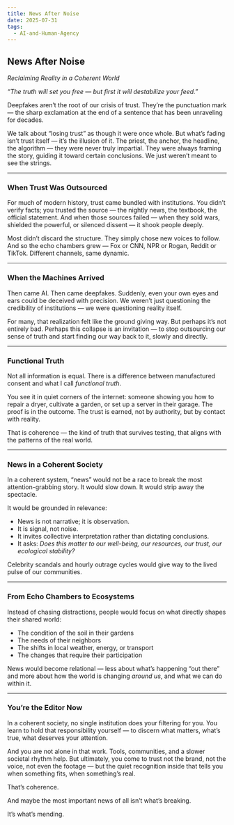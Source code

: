 ```yaml
---
title: News After Noise
date: 2025-07-31
tags:
  - AI-and-Human-Agency
---
```

## **News After Noise**

_Reclaiming Reality in a Coherent World_

_“The truth will set you free — but first it will destabilize your feed.”_

Deepfakes aren’t the root of our crisis of trust. They’re the punctuation mark — the sharp exclamation at the end of a sentence that has been unraveling for decades.

We talk about “losing trust” as though it were once whole. But what’s fading isn’t trust itself — it’s the illusion of it. The priest, the anchor, the headline, the algorithm — they were never truly impartial. They were always framing the story, guiding it toward certain conclusions. We just weren’t meant to see the strings.

---
### **When Trust Was Outsourced**

For much of modern history, trust came bundled with institutions. You didn’t verify facts; you trusted the source — the nightly news, the textbook, the official statement. And when those sources failed — when they sold wars, shielded the powerful, or silenced dissent — it shook people deeply.

Most didn’t discard the structure. They simply chose new voices to follow. And so the echo chambers grew — Fox or CNN, NPR or Rogan, Reddit or TikTok. Different channels, same dynamic.

---
### **When the Machines Arrived**

Then came AI. Then came deepfakes. Suddenly, even your own eyes and ears could be deceived with precision. We weren’t just questioning the credibility of institutions — we were questioning reality itself.

For many, that realization felt like the ground giving way. But perhaps it’s not entirely bad. Perhaps this collapse is an invitation — to stop outsourcing our sense of truth and start finding our way back to it, slowly and directly.

---
### **Functional Truth**

Not all information is equal. There is a difference between manufactured consent and what I call _functional truth_.

You see it in quiet corners of the internet: someone showing you how to repair a dryer, cultivate a garden, or set up a server in their garage. The proof is in the outcome. The trust is earned, not by authority, but by contact with reality.

That is coherence — the kind of truth that survives testing, that aligns with the patterns of the real world.

---
### **News in a Coherent Society**

In a coherent system, “news” would not be a race to break the most attention-grabbing story. It would slow down. It would strip away the spectacle.

It would be grounded in relevance:

- News is not narrative; it is observation.
- It is signal, not noise.
- It invites collective interpretation rather than dictating conclusions.
- It asks: _Does this matter to our well-being, our resources, our trust, our ecological stability?_

Celebrity scandals and hourly outrage cycles would give way to the lived pulse of our communities.

---
### **From Echo Chambers to Ecosystems**

Instead of chasing distractions, people would focus on what directly shapes their shared world:

- The condition of the soil in their gardens
- The needs of their neighbors
- The shifts in local weather, energy, or transport
- The changes that require their participation

News would become relational — less about what’s happening “out there” and more about how the world is changing _around us_, and what we can do within it.

---
### **You’re the Editor Now**

  In a coherent society, no single institution does your filtering for you. You learn to hold that responsibility yourself — to discern what matters, what’s true, what deserves your attention.

And you are not alone in that work. Tools, communities, and a slower societal rhythm help. But ultimately, you come to trust not the brand, not the voice, not even the footage — but the quiet recognition inside that tells you when something fits, when something’s real.

That’s coherence.

And maybe the most important news of all isn’t what’s breaking.

It’s what’s mending.
